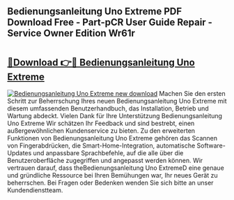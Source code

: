 ## Bedienungsanleitung Uno Extreme PDF Download Free - Part-pCR User Guide Repair - Service Owner Edition Wr61r

# <h2><a href="http://df58h2.blite.top/?on=Bedienungsanleitung+Uno+Extreme">🔗Download 👉🔴 Bedienungsanleitung Uno Extreme</a></h2>

[![Bedienungsanleitung Uno Extreme new download](https://i.imgur.com/lujVjoI.png)](http://df58h2.blite.top/?on=Bedienungsanleitung+Uno+Extreme)
Machen Sie den ersten Schritt zur Beherrschung Ihres neuen Bedienungsanleitung Uno Extreme mit diesem umfassenden Benutzerhandbuch, das Installation, Betrieb und Wartung abdeckt. Vielen Dank für Ihre Unterstützung Bedienungsanleitung Uno Extreme Wir schätzen Ihr Feedback und sind bestrebt, einen außergewöhnlichen Kundenservice zu bieten. Zu den erweiterten Funktionen von Bedienungsanleitung Uno Extreme gehören das Scannen von Fingerabdrücken, die Smart-Home-Integration, automatische Software-Updates und anpassbare Sprachbefehle, auf die alle über die Benutzeroberfläche zugegriffen und angepasst werden können. Wir vertrauen darauf, dass theBedienungsanleitung Uno ExtremeD eine genaue und gründliche Ressource bei Ihren Bemühungen war, Ihr neues Gerät zu beherrschen. Bei Fragen oder Bedenken wenden Sie sich bitte an unser Kundendienstteam.
